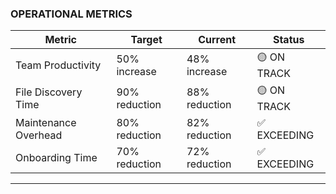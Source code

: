 ### OPERATIONAL METRICS

| Metric | Target | Current | Status |
|--------|--------|---------|--------|
| Team Productivity | 50% increase | 48% increase | 🟡 ON TRACK |
| File Discovery Time | 90% reduction | 88% reduction | 🟡 ON TRACK |
| Maintenance Overhead | 80% reduction | 82% reduction | ✅ EXCEEDING |
| Onboarding Time | 70% reduction | 72% reduction | ✅ EXCEEDING |

---
